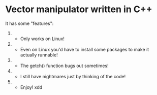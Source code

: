 # Vector manipulator written in C++

It has some "features":

1. - Only works on Linux!
2. - Even on Linux you'd have to install some packages to make it actually runnable!
3. - The getch() function bugs out sometimes!
4. - I still have nightmares just by thinking of the code!
5. - Enjoy! xdd
